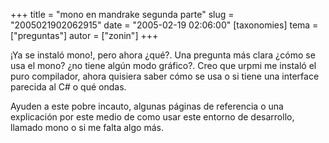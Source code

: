 +++
title = "mono en mandrake segunda parte"
slug = "2005021902062915"
date = "2005-02-19 02:06:00"
[taxonomies]
tema = ["preguntas"]
autor = ["zonin"]
+++

¡Ya se instaló mono!, pero ahora ¿qué?. Una pregunta más clara ¿cómo se
usa el mono? ¿no tiene algún modo gráfico?. Creo que urpmi me instaló el
puro compilador, ahora quisiera saber cómo se usa o si tiene una
interface parecida al C# o qué ondas.

Ayuden a este pobre incauto, algunas páginas de referencia o una
explicación por este medio de como usar este entorno de desarrollo,
llamado mono o si me falta algo más.

